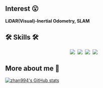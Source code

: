 ## Interest 😮

**LiDAR(Visual)-Inertial Odometry, SLAM**
  
## 🛠 Skills 🛠
<p align="center">
  <img src="https://img.shields.io/badge/ROS-22314E?style=flat-square&logo=ROS&logoColor=white"/></a>&nbsp 
  <img src="https://img.shields.io/badge/Python-3766AB?style=flat-square&logo=Python&logoColor=white"/></a>&nbsp 
  <img src="https://img.shields.io/badge/C++-00599C?style=flat-square&logo=C%2B%2B&logoColor=white"/></a>&nbsp 
  <img src="https://img.shields.io/badge/C-A8B9CC?style=flat-square&logo=C&logoColor=white"/></a>&nbsp 
</p>

## More about me 🙂
[![zhan994's GitHub stats](https://github-readme-stats-sigma-five.vercel.app/api?username=zhan994&hide=prs&count_private=true&show_icons=true&theme=chartreuse-dark)](https://github.com/anuraghazra/github-readme-stats)
